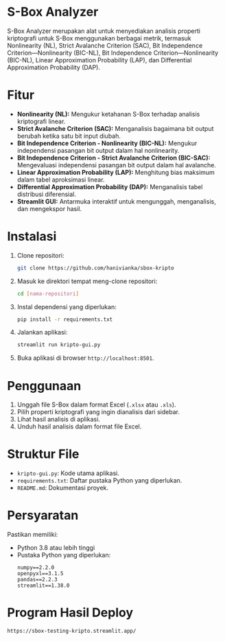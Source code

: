 # S-Box Analyzer

S-Box Analyzer merupakan alat untuk menyediakan analisis properti kriptografi untuk S-Box menggunakan berbagai metrik, termasuk Nonlinearity (NL), Strict Avalanche Criterion (SAC), Bit Independence Criterion—Nonlinearity (BIC-NL), Bit Independence Criterion—Nonlinearity (BIC-NL), Linear Approximation Probability (LAP), dan Differential Approximation Probability (DAP).

# Fitur

- **Nonlinearity (NL):** Mengukur ketahanan S-Box terhadap analisis kriptografi linear.
- **Strict Avalanche Criterion (SAC):** Menganalisis bagaimana bit output berubah ketika satu bit input diubah.
- **Bit Independence Criterion - Nonlinearity (BIC-NL):** Mengukur independensi pasangan bit output dalam hal nonlinearity.
- **Bit Independence Criterion - Strict Avalanche Criterion (BIC-SAC):** Mengevaluasi independensi pasangan bit output dalam hal avalanche.
- **Linear Approximation Probability (LAP):** Menghitung bias maksimum dalam tabel aproksimasi linear.
- **Differential Approximation Probability (DAP):** Menganalisis tabel distribusi diferensial.
- **Streamlit GUI:** Antarmuka interaktif untuk mengunggah, menganalisis, dan mengekspor hasil.

# Instalasi

1. Clone repositori:
    ```bash
    git clone https://github.com/hanivianka/sbox-kripto
    ```
    
2. Masuk ke direktori tempat meng-clone repositori:
    ```bash
    cd [nama-repositori]
    ```

3. Instal dependensi yang diperlukan:
    ```bash
    pip install -r requirements.txt
    ```

4. Jalankan aplikasi:
    ```bash
    streamlit run kripto-gui.py
    ```

5. Buka aplikasi di browser `http://localhost:8501`.

# Penggunaan

1. Unggah file S-Box dalam format Excel (`.xlsx` atau `.xls`).
2. Pilih properti kriptografi yang ingin dianalisis dari sidebar.
3. Lihat hasil analisis di aplikasi.
4. Unduh hasil analisis dalam format file Excel.

# Struktur File

- `kripto-gui.py`: Kode utama aplikasi.
- `requirements.txt`: Daftar pustaka Python yang diperlukan.
- `README.md`: Dokumentasi proyek.

# Persyaratan

Pastikan memiliki:

- Python 3.8 atau lebih tinggi
- Pustaka Python yang diperlukan:
  ```
  numpy==2.2.0
  openpyxl==3.1.5
  pandas==2.2.3
  streamlit==1.38.0
  ```

# Program Hasil Deploy

```
https://sbox-testing-kripto.streamlit.app/
```
